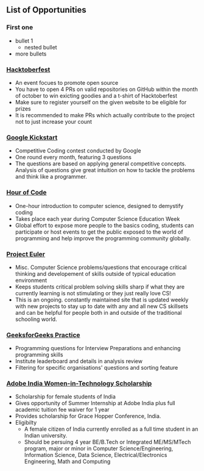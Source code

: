## List of Opportunities 

### First one
  - bullet 1 
    - nested bullet
  - more bullets

### [Hacktoberfest](https://hacktoberfest.digitalocean.com/)
  - An event focues to promote open source
  - You have to open 4 PRs on valid repositories on GitHub within the month of october to win exicting goodies and a t-shirt of Hacktoberfest
  - Make sure to register yourself on the given website to be eligible for prizes 
  - It is recommended to make PRs which actually contribute to the project not to just increase your count

### [Google Kickstart](https://codingcompetitions.withgoogle.com/kickstart/)
  - Competitive Coding contest conducted by Google
  - One round every month, featuring 3 questions 
  - The questions are based on applying general competitive concepts. Analysis of questions give great intuition on how to tackle the problems and think like a programmer. 
  
  ### [Hour of Code](https://hourofcode.com/)
  - One-hour introduction to computer science, designed to demystify coding
  - Takes place each year during Computer Science Education Week
  - Global effort to expose more people to the basics coding, students can participate or host events to get the public exposed to the world of programming and help improve the programming community globally. 

### [Project Euler](https://projecteuler.net/)
  - Misc. Computer Science problems/questions that encourage critical thinking and developement of skills outside of typical education environment
  - Keeps students critical problem solving skills sharp if what they are currently learning is not stimulating or they just really love CS!
  - This is an ongoing. constantly maintained site that is updated weekly with new projects to stay up to date with any and all new CS skillsets and can be helpful for people both in and outside of the traditional schooling world.
  
### [GeeksforGeeks Practice](https://practice.geeksforgeeks.org/)
  - Programming questions for Interview Preparations and enhancing programming skills
  - Institute leaderboard and details in analysis review
  - Filtering for specific organisations' questions and sorting feature
  
### [Adobe India Women-in-Technology Scholarship](https://research.adobe.com/adobe-india-women-in-technology-scholarship/)
  - Scholarship for female students of India
  - Gives opportunity of Summer Internship at Adobe India plus full academic tuition fee waiver for 1 year
  - Provides scholarship for Grace Hopper Conference, India.
  - Eligibilty
      - A female citizen of India currently enrolled as a full time student in an Indian university.
      - Should be persuing 4 year BE/B.Tech or Integrated ME/MS/MTech program, major or minor in Computer Science/Engineering, Information Science, Data Science, Electrical/Electronics Engineering, Math and Computing
  
  
